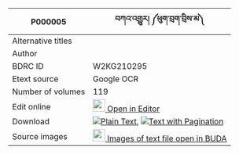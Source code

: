 |P000005|བཀའ་འགྱུར། ༼ཕུག་བྲག་བྲིས་མ༽ 
| --- | --- 
|Alternative titles  |
|Author | 
|BDRC ID | W2KG210295
|Etext source | Google OCR
|Number of volumes |119
|Edit online | [<img width="25" src="https://img.icons8.com/color/25/000000/edit-property.png"> Open in Editor](http://editor.openpecha.org/P000005)
|Download | [![](https://img.icons8.com/color/20/000000/txt.png)Plain Text](https://github.com/Openpecha/P000789/releases/download/v5/kagyur_puk_drak_drima_plain_4c0ea8.zip), [![](https://img.icons8.com/color/20/000000/txt.png)Text with Pagination](https://github.com/Openpecha/P000789/releases/download/v5/kagyur_puk_drak_drima_pages_4c0ea8.zip)
|Source images | [<img width="25" src="https://library.bdrc.io/icons/BUDA-small.svg"> Images of text file open in BUDA](https://library.bdrc.io/show/bdr:W2KG210295)
